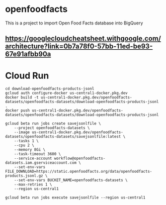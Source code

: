 # openfoodfacts
This is a project to import Open Food Facts database into BigQuery

## https://googlecloudcheatsheet.withgoogle.com/architecture?link=0b7a78f0-57bb-11ed-be93-67e91afbb90a

# Cloud Run
```shell
cd download-openfoodfacts-products-jsonl
gcloud auth configure-docker us-central1-docker.pkg.dev
docker build -t us-central1-docker.pkg.dev/openfoodfacts-datasets/openfoodfacts-datasets/download-openfoodfacts-products-jsonl .
docker push us-central1-docker.pkg.dev/openfoodfacts-datasets/openfoodfacts-datasets/download-openfoodfacts-products-jsonl
```

```shell
gcloud beta run jobs create savejsonlfile \
    --project openfoodfacts-datasets \
    --image us-central1-docker.pkg.dev/openfoodfacts-datasets/openfoodfacts-datasets/savejsonlfile:latest \
    --tasks 1 \
    --cpu 2 \
    --memory 8Gi \
    --task-timeout 3600 \
    --service-account workflow@openfoodfacts-datasets.iam.gserviceaccount.com \
    --set-env-vars FILE_DOWNLOAD=https://static.openfoodfacts.org/data/openfoodfacts-products.jsonl.gz \
    --set-env-vars BUCKET_NAME=openfoodfacts-datasets \
    --max-retries 1 \
    --region us-central1
    
gcloud beta run jobs execute savejsonlfile --region us-central1
```